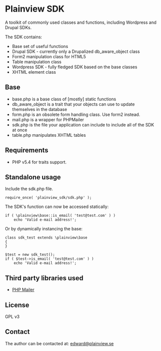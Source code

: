 Plainview SDK
=============

A toolkit of commonly used classes and functions, including Wordpress and Drupal SDKs.

The SDK contains:

* Base set of useful functions
* Drupal SDK - currently only a Drupalized db_aware_object class
* Form2 manipulation class for HTML5
* Table manipulation class
* Wordpress SDK - fully fledged SDK based on the base classes
* XHTML element class

Base
----

* base.php is a base class of [mostly] static functions
* db_aware_object is a trait that your objects can use to update themselves in the database
* form.php is an obsolete form handling class. Use form2 instead.
* mail.php is a wrapper for PHPMailer
* sdk.php is the file your application can include to include all of the SDK at once
* table.php manipulates XHTML tables

Requirements
------------

* PHP v5.4 for traits support.

Standalone usage
----------------

Include the sdk.php file.

	require_once( 'plainview_sdk/sdk.php' );

The SDK's function can now be accessed statically:

	if ( \plainview\base::is_email( 'test@test.com' ) )
		echo 'Valid e-mail address!';

Or by dynamically instancing the base:

	class sdk_test extends \plainview\base
	{
	}

	$test = new sdk_test();
	if ( $test->is_email( 'test@test.com' ) )
		echo 'Valid e-mail address!';

Third party libraries used
-------

* [PHP Mailer](http://phpmailer.sourceforge.net)

License
-------

GPL v3

Contact
-------

The author can be contacted at: edward@plainview.se

